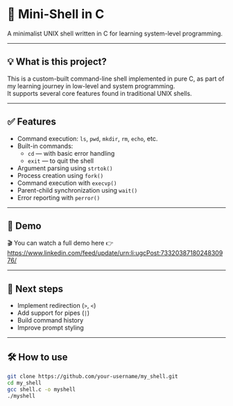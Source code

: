 # 🐚 Mini-Shell in C

A minimalist UNIX shell written in C for learning system-level programming.

---

## 💡 What is this project?

This is a custom-built command-line shell implemented in pure C, as part of my learning journey in low-level and system programming.  
It supports several core features found in traditional UNIX shells.

---

## ✅ Features

- Command execution: `ls`, `pwd`, `mkdir`, `rm`, `echo`, etc.
- Built-in commands:
  - `cd` — with basic error handling
  - `exit` — to quit the shell
- Argument parsing using `strtok()`
- Process creation using `fork()`
- Command execution with `execvp()`
- Parent-child synchronization using `wait()`
- Error reporting with `perror()`

---

## 🧪 Demo

🎬 You can watch a full demo here 👉 https://www.linkedin.com/feed/update/urn:li:ugcPost:7332038718024830976/

---

## 🚀 Next steps

- Implement redirection (`>`, `<`)
- Add support for pipes (`|`)
- Build command history
- Improve prompt styling

---

## 🛠️ How to use

```bash
git clone https://github.com/your-username/my_shell.git
cd my_shell
gcc shell.c -o myshell
./myshell
